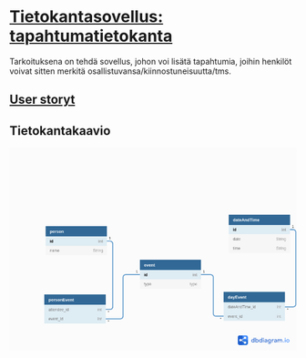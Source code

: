 # [Tietokantasovellus: tapahtumatietokanta](https://lit-eventdb.herokuapp.com/)

Tarkoituksena on tehdä sovellus, johon voi lisätä tapahtumia, joihin henkilöt voivat sitten merkitä osallistuvansa/kiinnostuneisuutta/tms.


## [User storyt](dokumentaatio/userstories.md)

## Tietokantakaavio

![kuva tietokantakaaviosta](dokumentaatio/kuvat/tapahtumatietokanta.png)


